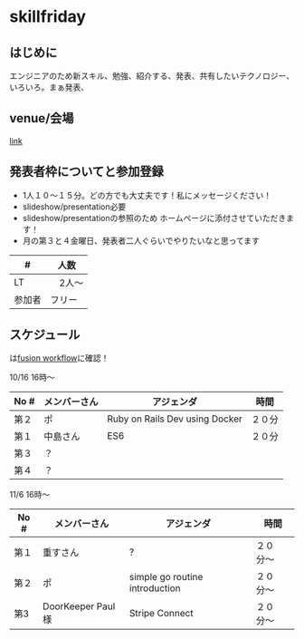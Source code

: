 # skillfriday


## はじめに
エンジニアのため新スキル、勉強、紹介する、発表、共有したいテクノロジー、いろいろ。まぁ発表、

## venue/会場
[link](https://www.google.co.jp/maps/dir/''/luxiar/data=!4m5!4m4!1m0!1m2!1m1!1s0x6018f94981b40001:0x918b20628bde0e52?sa=X&ved=0CHUQ9RcwDmoVChMIzNWn-7f5yAIVT8tjCh3uIAGH)

## 発表者枠についてと参加登録
* 1人１０〜１５分。どの方でも大丈夫です！私にメッセージください！
* slideshow/presentation必要
* slideshow/presentationの参照のため ホームページに添付させていただきます！
* 月の第３と４金曜日、発表者二人ぐらいでやりたいなと思ってます

| #  | 人数 |
| ------------- | ------------- |
| LT  |　2人〜  |
| 参加者  | フリー |

## スケジュール
は[fusion workflow]()に確認！


10/16 16時〜

| No #  | メンバーさん | アジェンダ | 時間
| ------------- | ------------- | ------------- | ------------- |
| 第２  | ポ  | Ruby on Rails Dev using Docker | ２０分
| 第１  | 中島さん  | ES6 | ２０分
| 第３  | ？ |
| 第４  | ？  |


11/6 16時〜

| No #  | メンバーさん | アジェンダ | 時間
| ------------- | ------------- | ------------- | ------------- |
| 第１  | 重すさん  | ? | ２０分〜
| 第２  | ポ  | simple go routine introduction | ２０分〜
| 第3  | DoorKeeper Paul様  | Stripe Connect | ２０分〜

